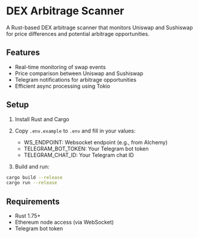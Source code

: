 # DEX Arbitrage Scanner

A Rust-based DEX arbitrage scanner that monitors Uniswap and Sushiswap for price differences and potential arbitrage opportunities.

## Features
- Real-time monitoring of swap events
- Price comparison between Uniswap and Sushiswap
- Telegram notifications for arbitrage opportunities
- Efficient async processing using Tokio

## Setup

1. Install Rust and Cargo
2. Copy `.env.example` to `.env` and fill in your values:
   - WS_ENDPOINT: Websocket endpoint (e.g., from Alchemy)
   - TELEGRAM_BOT_TOKEN: Your Telegram bot token
   - TELEGRAM_CHAT_ID: Your Telegram chat ID

3. Build and run:
```bash
cargo build --release
cargo run --release
```

## Requirements
- Rust 1.75+
- Ethereum node access (via WebSocket)
- Telegram bot token 